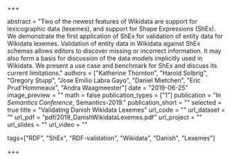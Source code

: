 +++

abstract = "Two of the newest features of Wikidata are support for lexicographic data (lexemes), and support for Shape Expressions (ShEx). We demonstrate the first application of ShEx for validation of entity data for Wikidata lexemes. Validation of entity data in Wikidata against ShEx schemas allows editors to discover missing or incorrect information. It may also form a basis for discussion of the data models implicitly used in Wikidata. We present a use case and benchmark for ShEx and discuss its current limitations."
authors = ["Katherine Thornton", "Harold Solbrig", "Gregory Stupp", "Jose Emilio Labra Gayo", "Daniel Mietchen", "Eric Prud'Hommeaux", "Andra Waagmeester"]
date = "2019-06-25"
image_preview = ""
math = false
publication_types = ["1"]
publication = "In *Semantics Conference*, Semantics-2019."
publication_short = ""
selected = true
title = "Validating Danish Wikidata Lexemes"
url_code = ""
url_dataset = ""
url_pdf = "pdf/2019_DanishWikidataLexemes.pdf"
url_project = ""
url_slides = ""
url_video = ""

tags=["RDF", "ShEx", "RDF-validation", "Wikidata", "Danish", "Lexemes"]

+++